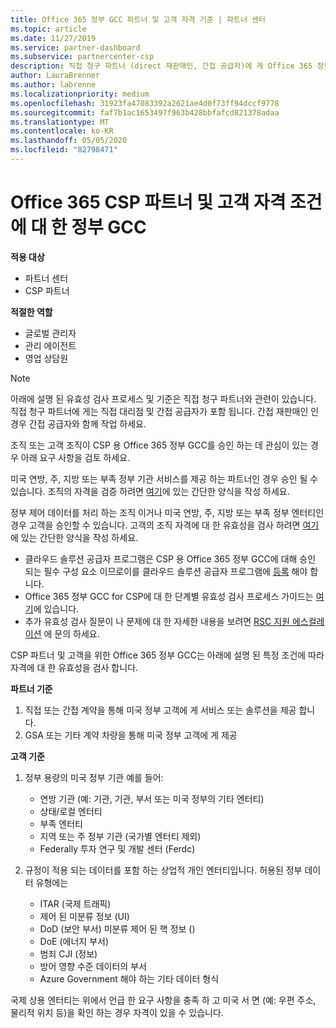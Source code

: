```yaml
---
title: Office 365 정부 GCC 파트너 및 고객 자격 기준 | 파트너 센터
ms.topic: article
ms.date: 11/27/2019
ms.service: partner-dashboard
ms.subservice: partnercenter-csp
description: 직접 청구 파트너 (direct 재판매인, 간접 공급자)에 게 Office 365 정부 GCC for CSP에 대 한 파트너 및 고객의 유효성을 검사 하는 단계를 알아봅니다.
author: LauraBrenner
ms.author: labrenne
ms.localizationpriority: medium
ms.openlocfilehash: 31923fa47083392a2621ae4d0f73ff94dccf9778
ms.sourcegitcommit: faf7b1ac1653497f963b428bbfafcd821378adaa
ms.translationtype: MT
ms.contentlocale: ko-KR
ms.lasthandoff: 05/05/2020
ms.locfileid: "82798471"
---
```

# <a name="office-365-government-gcc-for-csp-partner-and-customer-eligibility-criteria"></a>Office 365 CSP 파트너 및 고객 자격 조건에 대 한 정부 GCC

**적용 대상**

-  파트너 센터
-  CSP 파트너

**적절한 역할**

- 글로벌 관리자
- 관리 에이전트
- 영업 상담원

>[!NOTE]
>아래에 설명 된 유효성 검사 프로세스 및 기준은 직접 청구 파트너와 관련이 있습니다. 직접 청구 파트너에 게는 직접 대리점 및 간접 공급자가 포함 됩니다.  간접 재판매인 인 경우 간접 공급자와 함께 작업 하세요.

조직 또는 고객 조직이 CSP 용 Office 365 정부 GCC를 승인 하는 데 관심이 있는 경우 아래 요구 사항을 검토 하세요.

미국 연방, 주, 지방 또는 부족 정부 기관 서비스를 제공 하는 파트너인 경우 승인 될 수 있습니다. 조직의 자격을 검증 하려면 [여기](https://products.office.com/government/eligibility-validation?ReqType=CSPPartner)에 있는 간단한 양식을 작성 하세요.

정부 제어 데이터를 처리 하는 조직 이거나 미국 연방, 주, 지방 또는 부족 정부 엔터티인 경우 고객을 승인할 수 있습니다. 고객의 조직 자격에 대 한 유효성을 검사 하려면 [여기](https://products.office.com/government/eligibility-validation?ReqType=CSPCustomer)에 있는 간단한 양식을 작성 하세요. 

-   클라우드 솔루션 공급자 프로그램은 CSP 용 Office 365 정부 GCC에 대해 승인 되는 필수 구성 요소 이므로이를 클라우드 솔루션 공급자 프로그램에 [등록](https://partnercenter.microsoft.com/partner/cloud-solution-provider) 해야 합니다.
-   Office 365 정부 GCC for CSP에 대 한 단계별 유효성 검사 프로세스 가이드는 [여기](https://go.microsoft.com/fwlink/?linkid=2007323)에 있습니다.
-   추가 유효성 검사 질문이 나 문제에 대 한 자세한 내용을 보려면 [RSC 지원 에스컬레이션](mailto:usgcce@microsoft.com) 에 문의 하세요.

CSP 파트너 및 고객을 위한 Office 365 정부 GCC는 아래에 설명 된 특정 조건에 따라 자격에 대 한 유효성을 검사 합니다.

**파트너 기준**
1.  직접 또는 간접 계약을 통해 미국 정부 고객에 게 서비스 또는 솔루션을 제공 합니다.
2.  GSA 또는 기타 계약 차량을 통해 미국 정부 고객에 게 제공

**고객 기준**
1.  정부 용량의 미국 정부 기관 예를 들어:
 
    -  연방 기관 (예: 기관, 기관, 부서 또는 미국 정부의 기타 엔터티)
    -   상태/로컬 엔터티 
    -   부족 엔터티
    -   지역 또는 주 정부 기관 (국가별 엔터티 제외)
    -   Federally 투자 연구 및 개발 센터 (Ferdc)

2.  규정이 적용 되는 데이터를 포함 하는 상업적 개인 엔터티입니다. 허용된 정부 데이터 유형에는 
    -   ITAR (국제 트래픽)
    -   제어 된 미분류 정보 (UI)
    -   DoD (보안 부서) 미분류 제어 된 핵 정보 ()
    -   DoE (에너지 부서)
    -   범죄 CJI (정보)
    -   방어 영향 수준 데이터의 부서
    -   Azure Government 해야 하는 기타 데이터 형식

국제 상용 엔터티는 위에서 언급 한 요구 사항을 충족 하 고 미국 서 면 (예: 우편 주소, 물리적 위치 등)을 확인 하는 경우 자격이 있을 수 있습니다.

